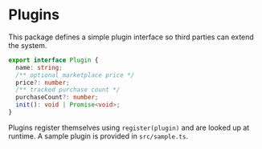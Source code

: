 # Plugins

This package defines a simple plugin interface so third parties can extend the system.

```ts
export interface Plugin {
  name: string;
  /** optional marketplace price */
  price?: number;
  /** tracked purchase count */
  purchaseCount?: number;
  init(): void | Promise<void>;
}
```

Plugins register themselves using `register(plugin)` and are looked up at runtime.
A sample plugin is provided in `src/sample.ts`.
